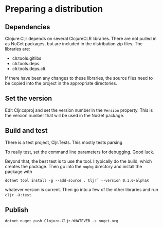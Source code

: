# Preparing a distribution

## Dependencies

Clojure.Cljr depends on several ClojureCLR libraries.  There are not pulled in as NuGet packages, but are included in the distribution zip files.  The libraries are:

- clr.tools.gitlibs
- clr.tools.deps
- clr.tools.deps.cli

If there have been any changes to these libraries, the source files need to be copied into the project in the appropriate directories.

## Set the version

Edit Cljr.csproj and set the version number in the `Version` property.  This is the version number that will be used in the NuGet package.

## Build and test

There is a test project, Cljr.Tests. This mostly tests parsing.

To really test, set the command line parameters for debugging.  Good luck.

Beyond that, the best test is to use the tool.  I typically do the build, which creates the package.
Then go into the `nupkg` directory and install the package with 

```
dotnet tool install -g --add-source . Cljr` --version 0.1.0-alphaX
```

whatever version is current.  Then go into a few of the other libraries and run `cljr -X:test`.

## Publish

```
dotnet nuget push Clojure.Cljr.WHATEVER -s nuget.org
```

